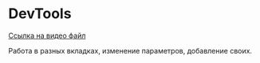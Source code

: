 # DevTools

[Ссылка на видео файл](https://youtu.be/GRrFKrd7dnE)

 Работа в разных вкладках, изменение параметров, добавление своих.
